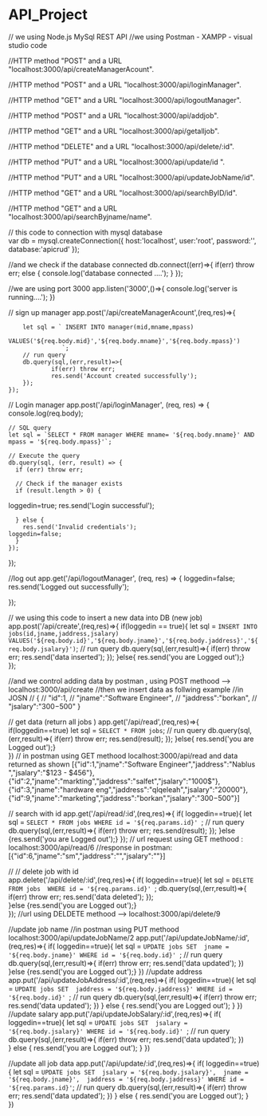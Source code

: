# API_Project
// we using Node.js MySql REST API
//we using Postman - XAMPP - visual studio code

//HTTP method  "POST"  and a URL "localhost:3000/api/createManagerAcount".
            
//HTTP method "POST" and a URL "localhost:3000/api/loginManager".

 //HTTP method "GET" and a URL "localhost:3000/api/logoutManager".

 //HTTP method "POST" and a URL "localhost:3000/api/addjob".

 //HTTP method "GET" and a URL "localhost:3000/api/getalljob".

 //HTTP method "DELETE" and a URL "localhost:3000/api/delete/:id".

 //HTTP method "PUT" and a URL "localhost:3000/api/update/id ".

 //HTTP method "PUT" and a URL "localhost:3000/api/updateJobName/id".

 //HTTP method "GET" and a URL "localhost:3000/api/searchByID/id".
 
 //HTTP method "GET" and a URL "localhost:3000/api/searchByjname/name".



















// this code to connection with mysql database  
var db = mysql.createConnection({
    host:'localhost',
    user:'root',
    password:'',
    database:'apicrud'
});



//and we check if the database connected
db.connect((err)=>{
    if(err) throw err;
    else
    {
        console.log('database connected ....');
    }
});




//we are using port 3000
app.listen('3000',()=>{
    console.log('server is running....');
})

  // sign up manager 
    app.post('/api/createManagerAcount',(req,res)=>{

        let sql = ` INSERT INTO manager(mid,mname,mpass)
                    VALUES('${req.body.mid}','${req.body.mname}','${req.body.mpass}')
                   `;
        // run query 
        db.query(sql,(err,result)=>{
                if(err) throw err;
                res.send('Account created successfully');
        });        
    });

// Login manager
app.post('/api/loginManager', (req, res) => {
    console.log(req.body);
  
    // SQL query
    let sql = `SELECT * FROM manager WHERE mname= '${req.body.mname}' AND mpass = '${req.body.mpass}'`;
  
    // Execute the query
    db.query(sql, (err, result) => {
      if (err) throw err;
  
      // Check if the manager exists
      if (result.length > 0) {
 loggedin=true;
        res.send('Login successful');

      } else {
        res.send('Invalid credentials');
    loggedin=false;
      }
    });
  });
  

  //log out
  app.get('/api/logoutManager', (req, res) => {
   loggedin=false;
      res.send('Logged out successfully');
   
  });


// we using this code to insert a new data into DB (new job)
app.post('/api/create',(req,res)=>{
  if(loggedin == true){
    let sql = ` INSERT INTO jobs(id,jname,jaddress,jsalary)
                VALUES('${req.body.id}','${req.body.jname}','${req.body.jaddress}','${req.body.jsalary}')
               `;
    // run query 
    db.query(sql,(err,result)=>{
            if(err) throw err;
            res.send('data inserted');
    }); 
    }else{ res.send('you are Logged out');}      
});


//and we control adding data by postman , using POST methood --> localhost:3000/api/create
//then we insert data as follwing example
//in JOSN
// {
//  "id":1,
//   "jname":"Software Engineer",
//          "jaddress":"borkan",
//           "jsalary":"300$-500$"  }



// get data (return all jobs )
app.get('/api/read',(req,res)=>{
if(loggedin==true)
    let sql = `SELECT * FROM jobs`;
    // run query 
    db.query(sql,(err,result)=>{
        if(err) throw err;
        res.send(result);
    });
     }else{ res.send('you are Logged out');}   
})
// in postman using GET methood localhost:3000/api/read
 and data returned as shown 
 [{"id":1,"jname":"Software Engineer","jaddress":"Nablus ","jsalary":"$123 - $456"},{"id":2,"jname":"markting","jaddress":"salfet","jsalary":"1000$"},
 {"id":3,"jname":"hardware eng","jaddress":"qlqeleah","jsalary":"20000"},
  {"id":9,"jname":"marketing","jaddress":"borkan","jsalary":"300$-500$"}]
  
  // search with id 
app.get('/api/read/:id',(req,res)=>{
  if( loggedin==true){
    let sql = `SELECT * FROM jobs
                WHERE id = '${req.params.id}'
                `;
    // run query 
    db.query(sql,(err,result)=>{
        if(err) throw err;
        res.send(result);
    }); 
    }else {res.send('you are Logged out');}
    });
//    url request using GET methood : localhost:3000/api/read/6
//response in postman:[{"id":6,"jname":"sm","jaddress":"","jsalary":""}]


  // // delete job with id  
app.delete('/api/delete/:id',(req,res)=>{
 if( loggedin==true){
    let sql = `DELETE FROM jobs 
                WHERE id = '${req.params.id}'
                `;
    db.query(sql,(err,result)=>{
        if(err) throw err;
        res.send('data deleted');
    });  
    }else {res.send('you are Logged out');}  
});
//url using DELDETE methood --> localhost:3000/api/delete/9 














//update job name 
//in postman using PUT methood localhost:3000/api/updateJobName/2
app.put('/api/updateJobName/:id',(req,res)=>{
 if( loggedin==true){
         let sql = `UPDATE jobs SET 
                    jname = '${req.body.jname}'
                    WHERE id = '${req.body.id}'
                    `;
        // run query 
        db.query(sql,(err,result)=>{
                if(err) throw err;
                res.send('data updated');
        }) 
          }else {res.send('you are Logged out');}
})
//update address 
app.put('/api/updateJobAddress/:id',(req,res)=>{
 if( loggedin==true){
    let sql = `UPDATE jobs SET 
                jaddress = '${req.body.jaddress}'
                WHERE id = '${req.body.id}'
                `;
    // run query 
    db.query(sql,(err,result)=>{
            if(err) throw err;
            res.send('data updated');
    }) 
         } else  {  res.send('you are Logged out'); } 
})
//update salary
app.put('/api/updateJobSalary/:id',(req,res)=>{
   if( loggedin==true){
    let sql = `UPDATE jobs SET 
    jsalary = '${req.body.jsalary}'
                WHERE id = '${req.body.id}'
                `;
    // run query 
    db.query(sql,(err,result)=>{
            if(err) throw err;
            res.send('data updated');
    })   
         } else  {  res.send('you are Logged out'); } 
})


//update all job data
app.put('/api/update/:id',(req,res)=>{
    if( loggedin==true){
        let sql = `UPDATE jobs SET 
        jsalary = '${req.body.jsalary}', 
        jname = '${req.body.jname}', 
        jaddress = '${req.body.jaddress}'
        WHERE id = '${req.params.id}'`;
        // run query 
        db.query(sql,(err,result)=>{
                if(err) throw err;
                res.send('data updated');
        }) 
     } else  {  res.send('you are Logged out'); }           
    })
